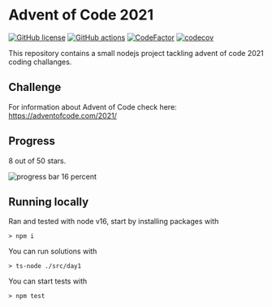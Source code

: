 # Advent of Code 2021

[![GitHub license](https://img.shields.io/badge/license-MIT-blue.svg)](https://github.com/cemusta/aoc-2021/blob/master/LICENSE)
[![GitHub actions](https://github.com/cemusta/aoc-2021/workflows/Node.js%20CI/badge.svg)](https://github.com/cemusta/aoc-2021/actions)
[![CodeFactor](https://www.codefactor.io/repository/github/cemusta/aoc-2021/badge)](https://www.codefactor.io/repository/github/cemusta/aoc-2021)
[![codecov](https://codecov.io/gh/cemusta/aoc-2021/branch/master/graph/badge.svg)](https://codecov.io/gh/cemusta/aoc-2021)

This repository contains a small nodejs project tackling advent of code 2021 coding challanges.

## Challenge

For information about Advent of Code check here: <https://adventofcode.com/2021/>

## Progress

8 out of 50 stars.

![progress bar 16 percent](https://progress-bar.dev/16)

## Running locally

Ran and tested with node v16, start by installing packages with

`> npm i`

You can run solutions with

`> ts-node ./src/day1`

You can start tests with

`> npm test`
